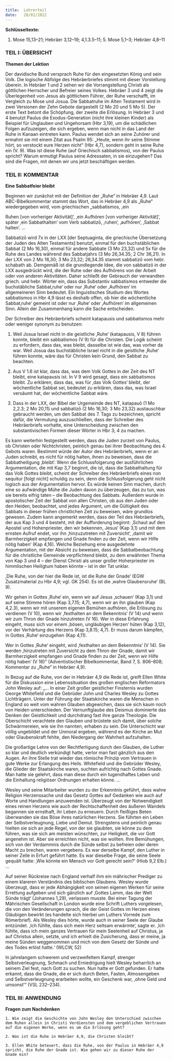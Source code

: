```yaml
---
title:  Lehrerteil
date:   28/01/2022
---
```


**Schlüsseltexte:**
1. Mose 15,13–21; Hebräer 3,12–19; 4,1.3.5–11; 5. Mose 5,1–3; Hebräer 4,8–11

### TEIL I: ÜBERSICHT

**Themen der Lektion**

Der davidische Bund versprach Ruhe für den eingesetzten König und sein Volk. Die logische Abfolge des Hebräerbriefes stimmt mit dieser Vorstellung überein. In Hebräer 1 und 2 sehen wir die Vorrangstellung Christi als göttlichen Herrscher und Befreier seines Volkes. Hebräer 3 und 4 zeigt die Überlegenheit von Jesus als göttlichem Führer, der Ruhe verschafft, im Vergleich zu Mose und Josua. Die Sabbatruhe im Alten Testament wird in zwei Versionen der Zehn Gebote dargestellt (2 Mo 20 und 5 Mo 5). Der erste Text betont die Schöpfung, der zweite die Erlösung. In Hebräer 3 und 4 benutzt Paulus die Exodus-Generation (nicht ihre kleinen Kinder) als Beispiel für Unglauben und Ungehorsam (Hbr 3,19), um die schädlichen Folgen aufzuzeigen, die sich ergeben, wenn man nicht in das Land der Ruhe in Kanaan eintreten kann. Paulus wendet sich an seine Zuhörer und ermahnt sie mit einem Zitat aus Psalm 95: „Heute, wenn ihr seine Stimme hört, so verstockt eure Herzen nicht“ (Hbr 4,7), sondern geht in seine Ruhe ein (V. 9). Was ist diese Ruhe (auf Griechisch sabbatismos), von der Paulus spricht? Warum ermutigt Paulus seine Adressaten, in sie einzugehen? Das sind die Fragen, mit denen wir uns jetzt beschäftigen werden.

### TEIL II: KOMMENTAR

**Eine Sabbatfeier bleibt**

Beginnen wir zunächst mit der Definition der „Ruhe“ in Hebräer 4,9. Laut ABC-Bibelkommentar stammt das Wort, das in Hebräer 4,9 als „Ruhe“ wiedergegeben wird, vom griechischen „sabbatismos, ‚ein

Ruhen [von vorheriger Aktivität]‘, ‚ein Aufhören [von vorheriger Aktivität]‘, später ‚ein Sabbathalten‘ vom Verb sabbatizō, ‚ruhen‘, ‚aufhören‘, ‚Sabbat halten‘. ...

Sabbatizō wird 7x in der LXX [der Septuaginta, die griechische Übersetzung der Juden des Alten Testaments] benutzt, einmal für den buchstäblichen Sabbat (2 Mo 16,30), einmal für andere Sabbate (3 Mo 23,32) und 5x für die Ruhe des Landes während des Sabbatjahrs (3 Mo 26,34.35; 2 Chr 36,21). In der LXX von 2 Mo 16,30; 3 Mo 23,32; 26,34.35 stammt sabbatizō vom hebr. schabath ab. Demgemäß ist die grundlegende Idee, die von sabbatizō in der LXX ausgedrückt wird, die der Ruhe oder des Aufhörens von der Arbeit oder von anderen Aktivitäten. Daher schließt der Gebrauch der verwandten griech. und hebr. Wörter ein, dass das Substantiv sabbatismos entweder die buchstäbliche Sabbat‚ruhe‘ oder nur ‚Ruhe‘ oder ‚Aufhören‘ im allgemeineren Sinn bedeutet. Ein linguistisches Studium des Wortes sabbatismos in Hbr 4,9 lässt es deshalb offen, ob hier die wöchentliche Sabbat‚ruhe‘ gemeint ist oder nur ‚Ruhe‘ oder ‚Aufhören‘ im allgemeinen Sinn. Allein der Zusammenhang kann die Sache entscheiden.

Der Schreiber des Hebräerbriefs scheint katapausis und sabbatismos mehr oder weniger synonym zu benutzen:

1. Weil Josua Israel nicht in die geistliche ‚Ruhe‘ (katapausis, V 8) führen konnte, bleibt ein sabbatismos (V 9) für die Christen. Die Logik scheint zu erfordern, dass das, was bleibt, dasselbe ist wie das, was vorher da war. Weil Josua das buchstäbliche Israel nicht in die geistliche ‚Ruhe‘ führen konnte, wäre das für Christen kein Grund, den Sabbat zu beachten.

2. Aus V 1.6 ist klar, dass das, was dem Volk Gottes in der Zeit des NT bleibt, eine katapausis ist. In V 9 wird gesagt, dass ein sabbatismos bleibt. Zu erklären, dass das, was für ‚das Volk Gottes‘ bleibt, der wöchentliche Sabbat sei, bedeutet zu erklären, dass das, was Israel versäumt hat, der wöchentliche Sabbat wäre.

3. Dass in der LXX, der Bibel der Urgemeinde des NT, katapauō (1 Mo 2,2.3; 2 Mo 20,11) und sabbatizō (2 Mo 16,30; 3 Mo 23,32) austauschbar gebraucht werden, um den Sabbat des 7. Tags zu bezeichnen, spricht dafür, die Vermutung auszuschließen, dass der Schreiber des Hebräerbriefs vorhatte, eine Unterscheidung zwischen den substantivischen Formen dieser Wörter in Hbr 3; 4 zu machen.

Es kann weiterhin festgestellt werden, dass die Juden zurzeit von Paulus, ob Christen oder Nichtchristen, peinlich genau bei ihrer Beobachtung des 4. Gebots waren. Bestimmt würde der Autor des Hebräerbriefs, wenn er an Juden schreibt, es nicht für nötig halten, ihnen zu beweisen, dass die Sabbatheiligung ‚bleibt‘. Wenn die Schlussfolgerung der ausführlichen Argumentation, die mit Kap 3,7 beginnt, die ist, dass die Sabbathaltung für das Volk Gottes bleibt, scheint der Schreiber des Hebräerbriefs eines non sequitur [folgt nicht] schuldig zu sein, denn die Schlussfolgerung geht nicht logisch aus der Argumentation hervor. Es würde keinen Sinn machen, durch eine so aufwändige Mühe die Juden davon zu überzeugen, das zu tun, was sie bereits eifrig taten – die Beobachtung des Sabbats. Außerdem wurde in apostolischer Zeit der Sabbat von allen Christen, ob aus den Juden oder den Heiden, beobachtet, und jedes Argument, um die Gültigkeit des Sabbats in dieser frühen christlichen Zeit zu beweisen, wäre grundlos gewesen. Zudem kann angemerkt werden, dass der Teil des Hebräerbriefs, der aus Kap 3 und 4 besteht, mit der Aufforderung beginnt: ‚Schaut auf den Apostel und Hohenpriester, den wir bekennen, Jesus‘ (Kap 3,1) und mit dem ernsten Aufruf endet, vor ihn ‚hinzuzutreten mit Zuversicht‘, ‚damit wir Barmherzigkeit empfangen und Gnade finden zu der Zeit, wenn wir Hilfe nötig haben‘ (Kap 4,16). Welche Beziehung eine ausgedehnte Argumentation, mit der Absicht zu beweisen, dass die Sabbatbeobachtung für die christliche Gemeinde verpflichtend bleibt, zu dem erwähnten Thema von Kap 3 und 4 – der Dienst Christi als unser großer Hoherpriester im himmlischen Heiligtum haben könnte – ist in der Tat unklar.

‚Die Ruhe, von der hier die Rede ist, ist die Ruhe der Gnade‘ (EGW Zusatzmaterial zu Hbr 4,9; vgl. GK 254). Es ist die ‚wahre Glaubensruhe‘ (BL 9).

Wir gehen in Gottes ‚Ruhe‘ ein, wenn wir auf Jesus ‚schauen‘ (Kap 3,1) und auf seine Stimme hören (Kap 3,7.15; 4,7), wenn wir an ihn glauben (Kap 4,2.3), wenn wir mit unserem eigenen Bemühen aufhören, die Erlösung zu verdienen (V 10), wenn wir ‚festhalten an dem Bekenntnis‘ (V 14) und wenn wir zum Thron der Gnade hinzutreten (V 16). Wer in diese Erfahrung eingeht, muss sich vor einem ‚bösen, ungläubigen Herzen‘ hüten (Kap 3,12), vor der Verhärtung des Herzens (Kap 3,8.15; 4,7). Er muss darum kämpfen, in Gottes ‚Ruhe‘ einzugehen (Kap 4,11).

Wer in Gottes ‚Ruhe‘ eingeht, wird ‚festhalten an dem Bekenntnis‘ (V 14). Sie werden ‚hinzutreten mit Zuversicht zu dem Thron der Gnade, damit wir Barmherzigkeit empfangen und Gnade finden zu der Zeit, wenn wir Hilfe nötig haben‘ (V 16)“ (Adventistischer Bibelkommentar, Band 7, S. 806–808; Kommentar zu „Ruhe“ in Hebräer 4,9).

In Bezug auf die Ruhe, von der in Hebräer 4,9 die Rede ist, greift Ellen White für die Diskussion eine Lebenssituation des großen englischen Reformators John Wesley auf: „… In einer Zeit großer geistlicher Finsternis wurden George Whitefield und die Gebrüder John und Charles Wesley zu Gottes Lichtträgern. Unter der Führung der Staatskirche waren die Menschen in England so weit vom wahren Glauben abgewichen, dass sie sich kaum noch von Heiden unterschieden. Der Vernunftglaube des Deismus dominierte das Denken der Geistlichkeit und durchdrang fast ihre ganze Theologie. Die Oberschicht verachtete den Glauben und brüstete sich damit, über solche Schwärmereien, wie sie ihn nannten, erhaben zu sein. Die Unterschicht war völlig ungebildet und der Unmoral ergeben, während es der Kirche an Mut oder Glaubenskraft fehlte, den Niedergang der Wahrheit aufzuhalten.

Die großartige Lehre von der Rechtfertigung durch den Glauben, die Luther so klar und deutlich verkündigt hatte, verlor man fast gänzlich aus den Augen. An ihre Stelle trat wieder das römische Prinzip vom Vertrauen in gute Werke zur Erlangung des Heils. Whitefield und die Gebrüder Wesley, die Glieder der Staatskirche waren, suchten aufrichtig nach Gottes Gnade. Man hatte sie gelehrt, dass man diese durch ein tugendhaftes Leben und die Einhaltung religiöser Ordnungen erhalten könne. …

Wesley und seine Mitarbeiter wurden zu der Erkenntnis geführt, dass wahre Religion Herzenssache und das Gesetz Gottes auf Gedanken wie auch auf Worte und Handlungen anzuwenden ist. Überzeugt von der Notwendigkeit eines reinen Herzens wie auch der Rechtschaffenheit des äußeren Wandels begannen sie ernsthaft, ihr Leben zu erneuern. Durch fleißiges Beten überwanden sie das Böse ihres natürlichen Herzens. Sie führten ein Leben der Selbstverleugnung, Liebe und Demut. Strengstens und peinlich genau hielten sie sich an jede Regel, von der sie glaubten, sie könne zu dem führen, was sie sich am meisten wünschten, zur Heiligkeit, die vor Gott angenehm ist. Aber sie erreichten nicht, was sie wollten. Ihre Bemühungen, sich von der Verdammnis durch die Sünde selbst zu befreien oder deren Macht zu brechen, waren vergebens. Es war derselbe Kampf, den Luther in seiner Zelle in Erfurt geführt hatte. Es war dieselbe Frage, die seine Seele gequält hatte: ‚Wie könnte ein Mensch vor Gott gerecht sein?‘ (Hiob 9,2 Elb.) …

Auf seiner Rückreise nach England verhalf ihm ein mährischer Prediger zu einem klareren Verständnis des biblischen Glaubens. Wesley wurde überzeugt, dass er jede Abhängigkeit von seinen eigenen Werken für seine Errettung aufgeben und sich gänzlich auf ‚Gottes Lamm, das der Welt Sünde trägt‘ (Johannes 1,29), verlassen musste. Bei einer Tagung der Mährischen Gesellschaft in London wurde eine Schrift Luthers vorgelesen, die von den Veränderungen sprach, die der Geist Gottes im Herzen eines Gläubigen bewirkt (es handelte sich hierbei um Luthers Vorrede zum Römerbrief). Als Wesley dies hörte, wurde auch in seiner Seele der Glaube entzündet. ‚Ich fühlte, dass sich mein Herz seltsam erwärmte‘, sagte er. ‚Ich fühlte, dass ich mein ganzes Vertrauen für mein Seelenheil auf Christus, ja auf Christus allein, setzte, und ich erhielt die Zusicherung, dass er meine, ja meine Sünden weggenommen und mich von dem Gesetz der Sünde und des Todes erlöst hatte.‘ (WLCW, 52)

In jahrelangem schwerem und verzweifeltem Kampf, strenger Selbstverleugnung, Schmach und Erniedrigung hielt Wesley beharrlich an seinem Ziel fest, nach Gott zu suchen. Nun hatte er Gott gefunden. Er hatte erkannt, dass die Gnade, die er sich durch Beten, Fasten, Almosengeben und Selbstverleugnung erarbeiten wollte, ein Geschenk war, ‚ohne Geld und umsonst‘“ (VSL 232–234).

### TEIL III: ANWENDUNG

**Fragen zum Nachdenken**

`1. Wie zeigt die Geschichte von John Wesley den Unterschied zwischen dem Ruhen allein in Christi Verdiensten und dem vergeblichen Vertrauen auf die eigenen Werke, wenn es um die Erlösung geht?`

`2. Was ist die Ruhe in Hebräer 4,9, die Christen bleibt?`

`3. Ellen White beteuert, dass die Ruhe, von der Paulus in Hebräer 4,9 spricht, die Ruhe der Gnade ist. Wie gehen wir zu dieser Ruhe der Gnade ein?`
